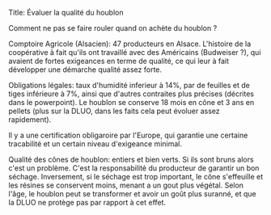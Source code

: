 Title: Évaluer la qualité du houblon

Comment ne pas se faire rouler quand on achète du houblon ?

Comptoire Agricole (Alsacien): 47 producteurs en Alsace. L'histoire de la coopérative à fait qu'ils ont travaillé avec des Américains (Budweiser ?), qui avaient de fortes exigeances en terme de qualité, ce qui leur à fait développer une démarche qualité assez forte.

Obligations légales: taux d'humidité inferieur à 14%, par de feuilles et de tiges inférieure à 7%, ainsi que d'autres contraites plus précises (décrites dans le powerpoint). Le houblon se conserve 18 mois en cône et 3 ans en pellets (plus sur la DLUO, dans les faits cela peut évoluer assez rapidement).

Il y a une certification obligaroire par l'Europe, qui garantie une certaine tracabilité et un certain niveau d'exigeance minimal.

Qualité des cônes de houblon: entiers et bien verts. Si ils sont bruns alors c'est un problème. C'est la responsabilité du producteur de garantir un bon séchage. Inversement, si le séchage est trop important, le cône s'effeuille et les résines se conservent moins, menant a un gout plus végétal. Selon l'âge, le houblon peut se transformer et avoir un goût plus suranné, et que la DLUO ne protège pas par rapport à cet effet.
